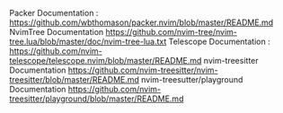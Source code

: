 Packer Documentation : https://github.com/wbthomason/packer.nvim/blob/master/README.md
NvimTree Documentation https://github.com/nvim-tree/nvim-tree.lua/blob/master/doc/nvim-tree-lua.txt
Telescope Documentation : https://github.com/nvim-telescope/telescope.nvim/blob/master/README.md
nvim-treesitter Documentation https://github.com/nvim-treesitter/nvim-treesitter/blob/master/README.md
nvim-treesutter/playground Documentation https://github.com/nvim-treesitter/playground/blob/master/README.md
